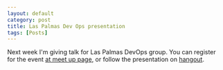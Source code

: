 ```yaml
---
layout: default
category: post
title: Las Palmas Dev Ops presentation
tags: [Posts]
---
```

Next week I'm giving talk for Las Palmas DevOps group. You can register for the 
event [at meet up page](http://www.meetup.com/Las-Palmas-DevOps/events/220252538), or follow the presentation
on [hangout](https://plus.google.com/events/c93tk5dqqrfp859slb3tebfvtd8).
